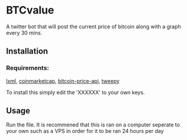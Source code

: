 
# BTCvalue
A twitter bot that will post the current price of bitcoin along with a graph every 30 mins.
## Installation
### Requirements:
[lxml](https://pypi.python.org/pypi/lxml/3.2.3#downloads), 
[coinmarketcap](https://pypi.python.org/pypi/lxml/3.2.3#downloads), 
[bitcoin-price-api](https://pypi.python.org/pypi/lxml/3.2.3#downloads), 
[tweepy](http://www.tweepy.org/)

To install this simply edit the 'XXXXXX' to your own keys.
## Usage
Run the file.
It is recommened that this is ran on a computer seperate to your own such as a VPS in order for it to be ran 24 hours per day

